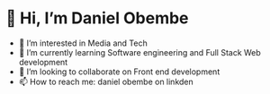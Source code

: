 # 👋 Hi, I’m Daniel Obembe
- 👀 I’m interested in Media and Tech
- 🌱 I’m currently learning Software engineering and Full Stack Web development
- 💞️ I’m looking to collaborate on Front end development
- 📫 How to reach me: daniel obembe on linkden

<!---
sirobembs/sirobembs is a ✨ special ✨ repository because its `README.md` (this file) appears on your GitHub profile.
You can click the Preview link to take a look at your changes.
--->

